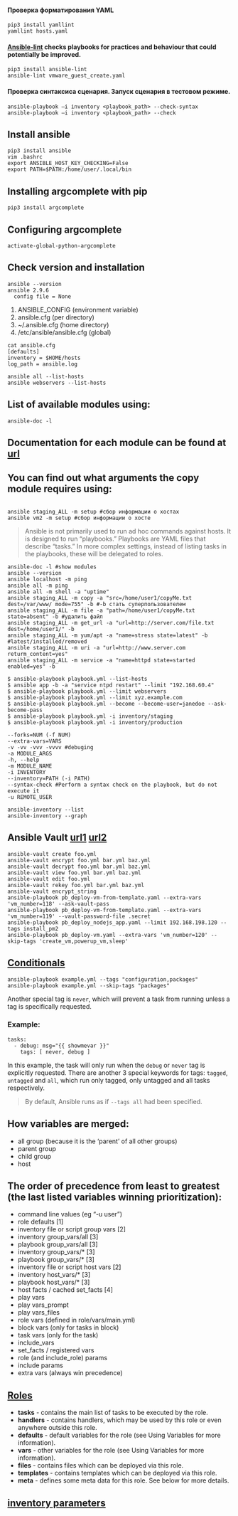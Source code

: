 #### Проверка форматирования YAML
```
pip3 install yamllint
yamllint hosts.yaml
```
#### [Ansible-lint](https://github.com/ansible/ansible-lint) checks playbooks for practices and behaviour that could potentially be improved.
```
pip3 install ansible-lint
ansible-lint vmware_guest_create.yaml
```
#### Проверка синтаксиса сценария. Запуск сценария в тестовом режиме.
```
ansible-playbook –i inventory <playbook_path> --check-syntax
ansible-playbook –i inventory <playbook_path> --check
```
## Install ansible
```
pip3 install ansible
vim .bashrc
export ANSIBLE_HOST_KEY_CHECKING=False
export PATH=$PATH:/home/user/.local/bin
```
## Installing argcomplete with pip
```pip3 install argcomplete```
## Configuring argcomplete
```activate-global-python-argcomplete```

## Check version and installation
```
ansible --version
ansible 2.9.6
  config file = None
```

1. ANSIBLE_CONFIG (environment variable)
2. ansible.cfg (per directory)
3. ~/.ansible.cfg (home directory)
4. /etc/ansible/ansible.cfg (global)
```
cat ansible.cfg
[defaults]
inventory = $HOME/hosts
log_path = ansible.log

ansible all --list-hosts
ansible webservers --list-hosts
```
## List of available modules using:
```ansible-doc -l```

## Documentation for each module can be found at [url](http://docs.ansible.com/ansible/latest/modules_by_category.html)
## You can find out what arguments the copy module requires using:
```ansible-doc copy

ansible staging_ALL -m setup #сбор информации о хостах
ansible vm2 -m setup #сбор информации о хосте
```
> Ansible is not primarily used to run ad hoc commands against hosts. 
> It is designed to run “playbooks.” Playbooks are YAML files that describe “tasks.”
> In more complex settings, instead of listing tasks in the playbooks, these will be delegated to roles.
```
ansible-doc -l #show modules
ansible --version
ansible localhost -m ping
ansible all -m ping
ansible all -m shell -a "uptime"
ansible staging_ALL -m copy -a "src=/home/user1/copyMe.txt dest=/var/www/ mode=755" -b #-b стать суперпользователем
ansible staging_ALL -m file -a "path=/home/user1/copyMe.txt state=absent" -b #удалить файл
ansible staging_ALL -m get_url -a "url=http://server.com/file.txt dest=/home/user1/" -b
ansible staging_ALL -m yum/apt -a "name=stress state=latest" -b #latest/installed/removed
ansible staging_ALL -m uri -a "url=http://www.server.com returm_content=yes"
ansible staging_ALL -m service -a "name=httpd state=started enabled=yes" -b

$ ansible-playbook playbook.yml --list-hosts
$ ansible app -b -a "service ntpd restart" --limit "192.168.60.4"
$ ansible-playbook playbook.yml --limit webservers
$ ansible-playbook playbook.yml --limit xyz.example.com
$ ansible-playbook playbook.yml --become --become-user=janedoe --ask-become-pass
$ ansible-playbook playbook.yml -i inventory/staging
$ ansible-playbook playbook.yml -i inventory/production

--forks=NUM (-f NUM)
--extra-vars=VARS
-v -vv -vvv -vvvv #debuging
-a MODULE_ARGS
-h, --help
-m MODULE_NAME
-i INVENTORY
--inventory=PATH (-i PATH)
--syntax-check #Perform a syntax check on the playbook, but do not execute it
-u REMOTE_USER

ansible-inventory --list
ansible-inventory --graph
```
## Ansible Vault [url1](https://www.youtube.com/watch?v=20g9BNilDvg&list=PLg5SS_4L6LYufspdPupdynbMQTBnZd31N) [url2](https://docs.ansible.com/ansible/latest/user_guide/vault.html)
```
ansible-vault create foo.yml
ansible-vault encrypt foo.yml bar.yml baz.yml
ansible-vault decrypt foo.yml bar.yml baz.yml
ansible-vault view foo.yml bar.yml baz.yml
ansible-vault edit foo.yml
ansible-vault rekey foo.yml bar.yml baz.yml
ansible-vault encrypt_string
ansible-playbook pb_deploy-vm-from-template.yaml --extra-vars 'vm_number=118' --ask-vault-pass
ansible-playbook pb_deploy-vm-from-template.yaml --extra-vars 'vm_number=119' --vault-password-file .secret
ansible-playbook pb_deploy_nodejs_app.yaml --limit 192.168.198.120 --tags install_pm2
ansible-playbook pb_deploy-vm.yaml --extra-vars 'vm_number=120' --skip-tags 'create_vm,powerup_vm,sleep'
```
## [Conditionals](https://docs.ansible.com/ansible/latest/user_guide/playbooks_conditionals.html)
```
ansible-playbook example.yml --tags "configuration,packages"
ansible-playbook example.yml --skip-tags "packages"
```

Another special tag is `never`, which will prevent a task from running unless a tag is specifically requested.
### Example:
```
tasks:
  - debug: msg="{{ showmevar }}"
    tags: [ never, debug ]
```
In this example, the task will only run when the `debug` or `never` tag is explicitly requested.
There are another 3 special keywords for tags: `tagged`, `untagged` and `all`, which run only tagged, only untagged and all tasks respectively.
> By default, Ansible runs as if `--tags all` had been specified.

## How variables are merged:
* all group (because it is the ‘parent’ of all other groups)
* parent group
* child group
* host

## The order of precedence from least to greatest (the last listed variables winning prioritization):
* command line values (eg “-u user”)
* role defaults [1]
* inventory file or script group vars [2]
* inventory group_vars/all [3]
* playbook group_vars/all [3]
* inventory group_vars/* [3]
* playbook group_vars/* [3]
* inventory file or script host vars [2]
* inventory host_vars/* [3]
* playbook host_vars/* [3]
* host facts / cached set_facts [4]
* play vars
* play vars_prompt
* play vars_files
* role vars (defined in role/vars/main.yml)
* block vars (only for tasks in block)
* task vars (only for the task)
* include_vars
* set_facts / registered vars
* role (and include_role) params
* include params
* extra vars (always win precedence)

## [Roles](https://docs.ansible.com/ansible/latest/user_guide/playbooks_reuse_roles.html#playbooks-reuse-roles)
* **tasks** - contains the main list of tasks to be executed by the role.
* **handlers** - contains handlers, which may be used by this role or even anywhere outside this role.
* **defaults** - default variables for the role (see Using Variables for more information).
* **vars** - other variables for the role (see Using Variables for more information).
* **files** - contains files which can be deployed via this role.
* **templates** - contains templates which can be deployed via this role.
* **meta** - defines some meta data for this role. See below for more details.

## [inventory parameters](https://docs.ansible.com/ansible/latest/user_guide/intro_inventory.html#connecting-to-hosts-behavioral-inventory-parameters)
